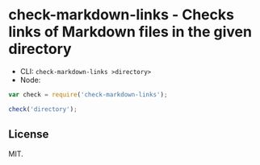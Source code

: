 # check-markdown-links - Checks links of Markdown files in the given directory

* CLI: `check-markdown-links >directory>`
* Node:

```javascript
var check = require('check-markdown-links');

check('directory');
```

## License

MIT.

